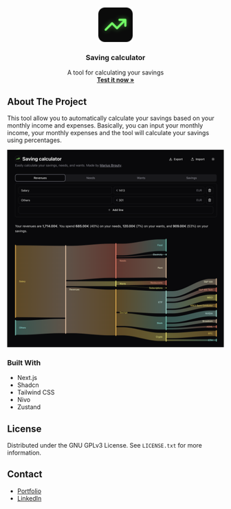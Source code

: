<br />
<div align="center">
  <a href="https://github.com/othneildrew/Best-README-Template">
    <img src="public/logo.svg" alt="Logo" width="80" height="80">
  </a>

<h3 align="center">Saving calculator</h3>

  <p align="center">
A tool for calculating your savings
<br />
    <a href="https://investment.mariusbrt.com/"><strong>Test it now »</strong></a>
    </p>
</div>

## About The Project

This tool allow you to automatically calculate your savings based on your monthly income and expenses.
Basically, you can input your monthly income, your monthly expenses and the tool will calculate your savings using
percentages.

![Preview](preview.png)

### Built With

- Next.js
- Shadcn
- Tailwind CSS
- Nivo
- Zustand

## License

Distributed under the GNU GPLv3 License. See `LICENSE.txt` for more information.

## Contact

- [Portfolio](https://mariusbrt.com)
- [LinkedIn](https://www.linkedin.com/in/mariusbrt/)
